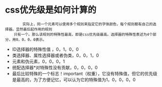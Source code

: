 # css优先级是如何计算的

    
            实际上，同一个元素可以使用多个规则来指定它的字体颜色，每个规则都有自己的选择器。显然最后起作用的规则
        只有一个。那么该规则的特殊性最高，即是css优先级最高。选择器的特殊性表述为4个部分，用0，0，0，0表示。


-  ID选择器的特殊性值 ，0，1，0，0
-  类选择器、属性选择器或者伪类，0，0，1，0
-  元素和伪元素，0，0，0，1
-  统配选择器*对特殊性没有贡献，0，0，0，0
-  最后比较特殊的一个标志！important（权重），它没有特殊值，但它的优先级是最高的，为了方便记忆，可以认为它的特殊值为1，0，0，0，0

